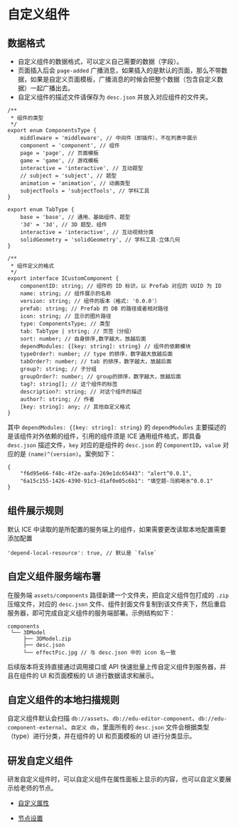# 自定义组件

## 数据格式

- 自定义组件的数据格式，可以定义自己需要的数据（字段）。
- 页面插入后会 `page-added` 广播消息，如果插入的是默认的页面，那么不带数据，如果是自定义页面模板，广播消息的时候会把整个数据（包含自定义数据）一起广播出去。
- 自定义组件的描述文件请保存为 `desc.json` 并放入对应组件的文件夹。

```
/**
 * 组件的类型
 */
export enum ComponentsType {
    middleware = 'middleware', // 中间件（即插件），不在列表中展示
    component = 'component', // 组件
    page = 'page', // 页面模板
    game = 'game', // 游戏模板
    interactive = 'interactive', // 互动题型
    // subject = 'subject', // 题型
    animation = 'animation', // 动画类型
    subjectTools = 'subjectTools', // 学科工具
}

export enum TabType {
    base = 'base', // 通用、基础组件、题型
    '3d' = '3d', // 3D 题型、组件
    interactive = 'interactive', // 互动视频分类
    solidGeometry = 'solidGeometry', // 学科工具-立体几何
}

/**
 * 组件定义的格式
 */
export interface ICustomComponent {
    componentID: string; // 组件的 ID 标识，以 Prefab 对应的 UUID 为 ID
    name: string; // 组件展示的名称
    version: string; // 组件的版本（格式: '0.0.0'）
    prefab: string; // Prefab 的 DB 的路径或者相对路径
    icon: string; // 显示的图片路径
    type: ComponentsType; // 类型
    tab: TabType | string; // 页签（分组）
    sort: number; // 自身排序,数字越大，放越后面
    dependModules: {[key: string]: string} // 组件的依赖模块
    typeOrder?: number; // type 的排序，数字越大放越后面
    tabOrder?: number; // tab 的排序，数字越大，放越后面
    group?: string; // 子分组
    groupOrder?: number; // group的排序，数字越大，放越后面
    tag?: string[]; // 这个组件的标签
    description?: string; // 对这个组件的描述
    author?: string; // 作者
    [key: string]: any; // 其他自定义格式
}
```

其中 `dependModules: {[key: string]: string}` 的 `dependModules` 主要描述的是该组件对外依赖的组件，引用的组件须是 ICE 通用组件格式，即具备 `desc.json` 描述文件，`key` 对应的是组件的 `desc.json` 的 `ComponentID`，`value` 对应的是 `(name)^(version)`。案例如下：

```
{
    "f6d95e66-f48c-4f2e-aafa-269e1dc65443": "alert^0.0.1",
    "6a15c155-1426-4390-91c3-d1af0e05c6b1": "填空题-乌鸦喝水^0.0.1"
}
```

## 组件展示规则

默认 ICE 中读取的是所配置的服务端上的组件，如果需要更改读取本地配置需要添加配置

```
'depend-local-resource': true, // 默认是 `false`
```

## 自定义组件服务端布署

在服务端 `assets/components` 路径新建一个文件夹，把自定义组件包打成的 `.zip` 压缩文件，对应的 `desc.json` 文件、组件封面文件复制到该文件夹下，然后重启服务器，即可完成自定义组件的服务端部署。示例结构如下：

```
components
 └── 3DModel
     ├── 3DModel.zip
     ├── desc.json
     └── effectPic.jpg // 与 desc.json 中的 icon 名一致

```

后续版本将支持直接通过调用接口或 API 快速批量上传自定义组件到服务器，并且在组件的 UI 和页面模板的 UI 进行数据请求和展示。

## 自定义组件的本地扫描规则

自定义组件默认会扫描 `db://assets`、`db://edu-editor-component`、`db://edu-component-external`、`自定义 db`，里面所有的 `desc.json` 文件会根据类型（type）进行分类，并在组件的 UI 和页面模板的 UI 进行分类显示。

## 研发自定义组件

研发自定义组件时，可以自定义组件在属性面板上显示的内容，也可以自定义要展示给老师的节点。

- [自定义属性](develop-properties/index.md)

- [节点设置](node-setting/index.md)
